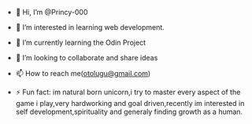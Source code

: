- 👋 Hi, I’m @Princy-000
- 👀 I’m interested in learning web development.
- 🌱 I’m currently learning the Odin Project
- 💞️ I’m looking to collaborate and share ideas
- 📫 How to reach me(otolugu@gmail.com)
  
- ⚡ Fun fact: im natural born unicorn,i try to master every aspect of the game i play,very hardworking and goal driven,recently im interested in self development,spirituality and generaly finding growth as a human.

<!---
Princy-000/Princy-000 is a ✨ special ✨ repository because its `README.md` (this file) appears on your GitHub profile.
You can click the Preview link to take a look at your changes.
--->
